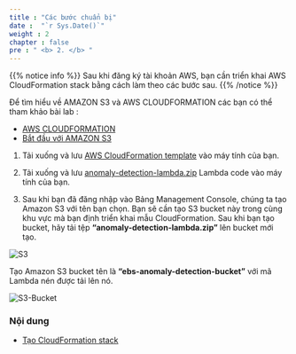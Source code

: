 ```yaml
---
title : "Các bước chuẩn bị"
date :  "`r Sys.Date()`" 
weight : 2 
chapter : false
pre : " <b> 2. </b> "
---
```


{{% notice info %}}
Sau khi đăng ký tài khoản AWS, bạn cần triển khai AWS CloudFormation stack bằng cách làm theo các bước sau.
{{% /notice %}}

Để tìm hiểu về AMAZON S3 và AWS CLOUDFORMATION các bạn có thể tham khảo bài lab :
  - [AWS CLOUDFORMATION](https://000037.awsstudygroup.com/vi/)
  - [Bắt đầu với AMAZON S3](https://000057.awsstudygroup.com/vi/)


1. Tải xuống và lưu [AWS CloudFormation template](https://github.com/RyanNguyen1902/AWS_reStart/blob/d0ad7895601cc588fcf2fafd1cfc3430505e9dae/Workshop/anomaly-detection-cfn.json/) vào máy tính của bạn.

2. Tải xuống và lưu [anomaly-detection-lambda.zip](https://github.com/RyanNguyen1902/AWS_reStart/blob/d0ad7895601cc588fcf2fafd1cfc3430505e9dae/Workshop/anomaly-detection-lambda.zip/) Lambda code vào máy tính của bạn.

3. Sau khi bạn đã đăng nhập vào Bảng Management Console, chúng ta tạo Amazon S3 với tên bạn chọn. Bạn sẽ cần tạo S3 bucket này trong cùng khu vực mà bạn định triển khai mẫu CloudFormation. Sau khi bạn tạo bucket, hãy tải tệp **“anomaly-detection-lambda.zip”** lên bucket mới tạo.

![S3](/images/2.prerequisite/001-s3.PNG?featherlight=false&width=90pc) 

Tạo Amazon S3 bucket tên là **“ebs-anomaly-detection-bucket”** với mã Lambda nén được tải lên nó.

![S3-Bucket](/images/2.prerequisite/002-S3-Bucket.png?featherlight=false&width=90pc) 

### Nội dung
  - [Tạo CloudFormation stack](2.1-CloudFormationstack/)


  

